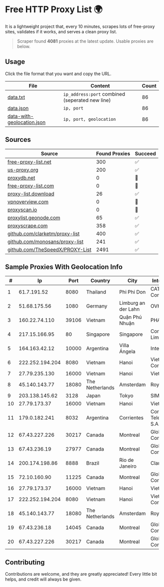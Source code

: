
# Free HTTP Proxy List 🌍

It is a lightweight project that, every 10 minutes, scrapes lots of free-proxy sites, validates if it works, and serves a clean proxy list.


> Scraper found **4081** proxies at the latest update. Usable proxies are below.

## Usage

Click the file format that you want and copy the URL.


|File|Content|Count|
|----|-------|-----|
|[data.txt](https://raw.githubusercontent.com/themiralay/Proxy-List-World/master/data.txt)|`ip_address:port` combined (seperated new line)|86|
|[data.json](https://raw.githubusercontent.com/themiralay/Proxy-List-World/master/data.json)|`ip, port`|86|
|[data-with-geolocation.json](https://raw.githubusercontent.com/themiralay/Proxy-List-World/master/data-with-geolocation.json)|`ip, port, geolocation`|86|

## Sources

|Source|Found Proxies|Succeed|
|------|-------------|-------|
|[free-proxy-list.net](https://free-proxy-list.net)|300|✅|
|[us-proxy.org](https://www.us-proxy.org)|200|✅|
|[proxydb.net](http://proxydb.net)|0|🚫|
|[free-proxy-list.com](https://free-proxy-list.com/?page=&port=&type%5B%5D=http&type%5B%5D=https&up_time=0&search=Search)|0|🚫|
|[proxy-list.download](https://www.proxy-list.download/HTTP)|26|✅|
|[vpnoverview.com](https://vpnoverview.com/privacy/anonymous-browsing/free-proxy-servers)|0|🚫|
|[proxyscan.io](https://www.proxyscan.io)|0|🚫|
|[proxylist.geonode.com](https://proxylist.geonode.com/api/proxy-list?limit=300&page=1&sort_by=lastChecked&sort_type=desc&protocols=http,https)|65|✅|
|[proxyscrape.com](https://api.proxyscrape.com/v2/?request=displayproxies&protocol=http&timeout=10000&country=all&ssl=all&anonymity=all)|358|✅|
|[github.com/clarketm/proxy-list](https://raw.githubusercontent.com/clarketm/proxy-list/master/proxy-list-raw.txt)|400|✅|
|[github.com/monosans/proxy-list](https://raw.githubusercontent.com/monosans/proxy-list/main/proxies/http.txt)|241|✅|
|[github.com/TheSpeedX/PROXY-List](https://raw.githubusercontent.com/TheSpeedX/PROXY-List/master/http.txt)|2491|✅|


## Sample Proxies With Geolocation Info

|#|Ip|Port|Country|City|Internet Service Provider|
|-|--|----|-------|----|-------------------------|
|1|61.7.191.52|8080|Thailand|Phi Phi Don|CAT Telecom Public Company Limited|
|2|51.68.175.56|1080|Germany|Limburg an der Lahn|OVH SAS|
|3|160.22.74.110|39106|Vietnam|Quận Phú Nhuận|PHANHUUBAOSOLUTIONS|
|4|217.15.166.95|80|Singapore|Singapore|Contabo Asia Private Limited|
|5|164.163.42.12|10000|Argentina|Villa Ángela|Interret Villa Angela SRL|
|6|222.252.194.204|8080|Vietnam|Hanoi|VietNam Post and Telecom Corporation|
|7|27.79.235.130|16000|Vietnam|Hanoi|Viettel Corporation|
|8|45.140.143.77|18080|The Netherlands|Amsterdam|RoyaleHosting BV|
|9|203.138.145.62|3128|Japan|Tokyo|SIMPLEIA|
|10|27.79.173.37|16000|Vietnam|Hanoi|Viettel Corporation|
|11|179.0.182.241|8032|Argentina|Corrientes|Corrientes Telecomunicaciones S.A.P.E.M.|
|12|67.43.227.226|30217|Canada|Montreal|GloboTech Communications|
|13|67.43.236.19|27977|Canada|Montreal|GloboTech Communications|
|14|200.174.198.86|8888|Brazil|Rio de Janeiro|Claro S.A|
|15|72.10.160.90|11225|Canada|Montreal|GloboTech Communications|
|16|27.79.173.37|16000|Vietnam|Hanoi|Viettel Corporation|
|17|222.252.194.204|8080|Vietnam|Hanoi|VietNam Post and Telecom Corporation|
|18|45.140.143.77|18080|The Netherlands|Amsterdam|RoyaleHosting BV|
|19|67.43.236.18|14045|Canada|Montreal|GloboTech Communications|
|20|67.43.227.226|30217|Canada|Montreal|GloboTech Communications|



## Contributing

Contributions are welcome, and they are greatly appreciated! Every
little bit helps, and credit will always be given.

